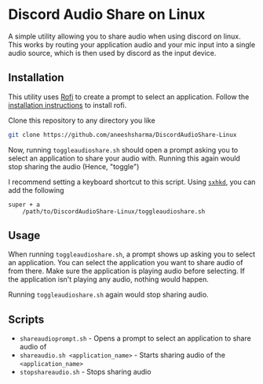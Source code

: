 # Discord Audio Share on Linux

A simple utility allowing you to share audio when using discord on linux. This
works by routing your application audio and your mic input into a single audio
source, which is then used by discord as the input device.

## Installation

This utility uses [Rofi](https://github.com/davatorium/rofi) to create a prompt
to select an application. Follow the [installation instructions](https://github.com/davatorium/rofi/blob/next/INSTALL.md#install-distribution)
to install rofi.

Clone this repository to any directory you like

```bash
git clone https://github.com/aneeshsharma/DiscordAudioShare-Linux
```

Now, running `toggleaudioshare.sh` should open a prompt asking you to select an
application to share your audio with. Running this again would stop sharing the
audio (Hence, "toggle")

I recommend setting a keyboard shortcut to this script. Using [`sxhkd`](https://github.com/baskerville/sxhkd),
you can add the following

```sxhkd
super + a
    /path/to/DiscordAudioShare-Linux/toggleaudioshare.sh
```

## Usage

When running `toggleaudioshare.sh`, a prompt shows up asking you to select an application.
You can select the application you want to share audio of from there. Make sure
the application is playing audio before selecting. If the application isn't playing any audio,
nothing would happen.

Running `toggleaudioshare.sh` again would stop sharing audio.

## Scripts

- `shareaudioprompt.sh` - Opens a prompt to select an application to share audio of
- `shareaudio.sh <application_name>` - Starts sharing audio of the `<application_name>`
- `stopshareaudio.sh` - Stops sharing audio
